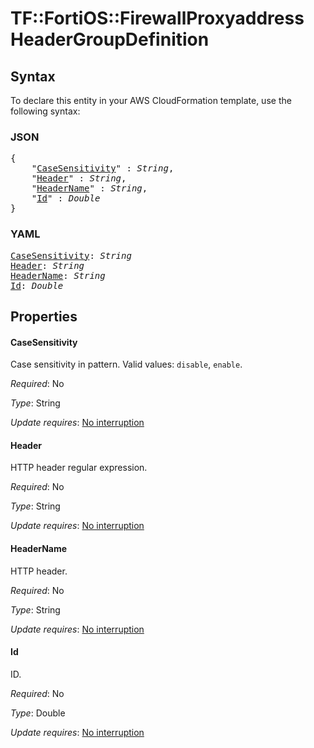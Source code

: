 # TF::FortiOS::FirewallProxyaddress HeaderGroupDefinition

## Syntax

To declare this entity in your AWS CloudFormation template, use the following syntax:

### JSON

<pre>
{
    "<a href="#casesensitivity" title="CaseSensitivity">CaseSensitivity</a>" : <i>String</i>,
    "<a href="#header" title="Header">Header</a>" : <i>String</i>,
    "<a href="#headername" title="HeaderName">HeaderName</a>" : <i>String</i>,
    "<a href="#id" title="Id">Id</a>" : <i>Double</i>
}
</pre>

### YAML

<pre>
<a href="#casesensitivity" title="CaseSensitivity">CaseSensitivity</a>: <i>String</i>
<a href="#header" title="Header">Header</a>: <i>String</i>
<a href="#headername" title="HeaderName">HeaderName</a>: <i>String</i>
<a href="#id" title="Id">Id</a>: <i>Double</i>
</pre>

## Properties

#### CaseSensitivity

Case sensitivity in pattern. Valid values: `disable`, `enable`.

_Required_: No

_Type_: String

_Update requires_: [No interruption](https://docs.aws.amazon.com/AWSCloudFormation/latest/UserGuide/using-cfn-updating-stacks-update-behaviors.html#update-no-interrupt)

#### Header

HTTP header regular expression.

_Required_: No

_Type_: String

_Update requires_: [No interruption](https://docs.aws.amazon.com/AWSCloudFormation/latest/UserGuide/using-cfn-updating-stacks-update-behaviors.html#update-no-interrupt)

#### HeaderName

HTTP header.

_Required_: No

_Type_: String

_Update requires_: [No interruption](https://docs.aws.amazon.com/AWSCloudFormation/latest/UserGuide/using-cfn-updating-stacks-update-behaviors.html#update-no-interrupt)

#### Id

ID.

_Required_: No

_Type_: Double

_Update requires_: [No interruption](https://docs.aws.amazon.com/AWSCloudFormation/latest/UserGuide/using-cfn-updating-stacks-update-behaviors.html#update-no-interrupt)

